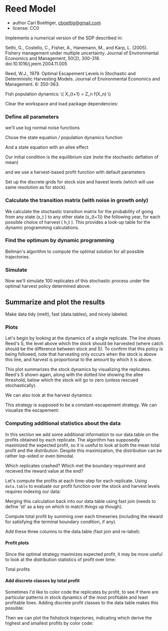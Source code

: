 <!--roptions dev="png", fig.width=7, fig.height=5, fig.path='ex-out-', tidy=FALSE, warning=FALSE, comment=NA-->
<!--begin.rcode echo=FALSE 
render_gfm()
opts_knit$set(upload = TRUE)
knit_hooks$set(plot=.hook_plot_md_wrapper(.wordpress.url))
end.rcode-->

# Reed Model
 * author Carl Boettiger, <cboettig@gmail.com>
 * license: CC0

 Implements a numerical version of the SDP described in:
 
   Sethi, G., Costello, C., Fisher, A., Hanemann, M., and Karp, L. (2005). 
   Fishery management under multiple uncertainty. Journal of Environmental
   Economics and Management, 50(2), 300-318. doi:10.1016/j.jeem.2004.11.005

   Reed, W.J., 1979. Optimal Escapement Levels in Stochastic
   and Deterministic Harvesting Models. Journal of Environmental 
   Economics and Management. 6: 350-363.

 
  Fish population dynamics:
 \\( X_{t+1} = Z_n f(X_n) \\)


Clear the workspace and load package dependencies: 
<!--begin.rcode
rm(list=ls())   
require(pdgControl)
require(reshape2)
require(ggplot2)
require(data.table)
end.rcode-->




### Define all parameters 
<!--begin.rcode
delta <- 0.1      # economic discounting rate
OptTime <- 50     # stopping time
gridsize <- 100   # gridsize (discretized population)
sigma_g <- 0.2    # Noise in population growth
sigma_m <- 0.     # noise in stock assessment measurement
sigma_i <- 0.     # noise in implementation of the quota
reward <- 0       # bonus for satisfying the boundary condition
end.rcode-->

we'll use log normal noise functions
<!--begin.rcode noise_dists
z_g <- function() rlnorm(1,  0, sigma_g) # mean 1
z_m <- function() rlnorm(1,  0, sigma_m) # mean 1
z_i <- function() rlnorm(1,  0, sigma_i) # mean 1
end.rcode-->


Chose the state equation / population dynamics function
<!--begin.rcode BevHolt, eval=FALSE, include=FALSE
f <- BevHolt                # Select the state equation
pars <- c(2, 4)             # parameters for the state equation
K <- (pars[1] - 1)/pars[2]  # Carrying capacity 
xT <- 0                     # boundary conditions
control = "harvest"         # control variable is total harvest, h = e * x
price <- 1
cost <- .12
end.rcode-->

And a state equation with an allee effect
<!--begin.rcode Myer
f <- Myer_harvest
pars <- c(1, 2, 6) 
p <- pars # shorthand 
K <- p[1] * p[3] / 2 + sqrt( (p[1] * p[3]) ^ 2 - 4 * p[3] ) / 2
xT <- p[1] * p[3] / 2 - sqrt( (p[1] * p[3]) ^ 2 - 4 * p[3] ) / 2 # allee threshold
e_star <- (p[1] * sqrt(p[3]) - 2) / 2 ## Bifurcation point 
control <- "harvest"          # control variable can be harvest or effort 
price <- 1
cost <- .01
end.rcode-->



Our initial condition is the equilibrium size (note the stochastic deflation of mean)
<!--begin.rcode
x0 <- K - sigma_g ^ 2 / 2 
end.rcode-->

and we use a harvest-based profit function with default parameters
<!--begin.rcode
profit <- profit_harvest(p=price, c = cost) 
end.rcode-->


Set up the discrete grids for stock size and havest levels (which will use same resolution as for stock). 

<!--begin.rcode
x_grid <- seq(0, 2 * K, length = gridsize)  
h_grid <- x_grid  
end.rcode-->


### Calculate the transition matrix (with noise in growth only)      
We calculate the stochastic transition matrix for the probability of going from any state \(x_t \) to any other state \(x_{t+1}\) the following year, for each possible choice of harvest \( h_t \).  This provides a look-up table for the dynamic programming calculations. 

<!--begin.rcode
SDP_Mat <- determine_SDP_matrix(f, pars, x_grid, h_grid, sigma_g )
end.rcode-->


<!--begin.rcode eval=FALSE, include=FALSE
# calculate the transition matrix by simulation, generic to types of noise
require(snowfall) 
sfInit(parallel=TRUE, cpu=4)
SDP_Mat <- SDP_by_simulation(f, pars, x_grid, h_grid, z_g, z_m, z_i, reps=999)
end.rcode-->

### Find the optimum by dynamic programming 
Bellman's algorithm to compute the optimal solution for all possible trajectories.
<!--begin.rcode 
opt <- find_dp_optim(SDP_Mat, x_grid, h_grid, OptTime, xT, 
                     profit, delta, reward=1)
end.rcode-->

### Simulate 
Now we'll simulate 100 replicates of this stochastic process under the optimal harvest policy determined above.
<!--begin.rcode 
sims <- lapply(1:100, function(i){
  ForwardSimulate(f, pars, x_grid, h_grid, x0, opt$D, z_g, z_m, z_i)
})
end.rcode-->




## Summarize and plot the results                                                   
Make data tidy (melt), fast (data.tables), and nicely labeled.
<!--begin.rcode
dat <- melt(sims, id=names(sims[[1]]))  
dt <- data.table(dat)
setnames(dt, "L1", "reps") # names are nice
end.rcode-->

### Plots 

Let's begin by looking at the dynamics of a single replicate. The line shows Reed's S, the level above which the stock should be harvested (where catch should be the difference between stock and S).  To confirm that this policy is being followed, note that harvesting only occurs when the stock is above this line, and harvest is proportional to the amount by which it is above. 
<!--begin.rcode
ggplot(subset(dt,reps==1)) +
  geom_line(aes(time, fishstock)) +
  geom_abline(intercept=opt$S, slope = 0) +
  geom_line(aes(time, harvest), col="darkgreen") 
end.rcode-->


This plot summarizes the stock dynamics by visualizing the replicates. Reed's S shown again, along with the dotted line showing the allee threshold, below which the stock will go to zero (unless rescued stochastically). 
<!--begin.rcode
p1 <- ggplot(dt) + geom_abline(intercept=opt$S, slope = 0) + 
  geom_abline(intercept=xT, slope = 0, lty=2) 
p1 + geom_line(aes(time, fishstock, group = reps), alpha = 0.2)
end.rcode-->

We can also look at the harvest dynamics:
<!--begin.rcode
p1 + geom_line(aes(time, harvest, group = reps), alpha = 0.1, col="darkgreen")
end.rcode-->

This strategy is supposed to be a constant-escapement strategy. We can visualize the escapement: 
<!--begin.rcode
p1 + geom_line(aes(time, escapement, group = reps), alpha = 0.1, col="darkgrey")
end.rcode-->



### Computing additional statistics about the data
In this section we add some additional information to our data.table on the profits obtained by each replicate.  The algorithm has supposedly maximized the expected profit, so it is useful to look at both the mean total profit and the distribution.  Despite this maximization, the distribution can be rather lop-sided or even bimodal. 

Which replicates crashed?  Which met the boundary requirment and recieved the reward value at the end?
<!--begin.rcode
crashed <- dt[time==OptTime, fishstock == 0, by=reps]
rewarded <- dt[time==OptTime, fishstock > xT, by=reps]
end.rcode-->

Let's compute the profits at each time-step for each replicate. 
Using `data.table` to evaluate our profit function over the stock and harvest levels requires indexing our data:

<!--begin.rcode
dt <- data.table(dt, id=1:dim(dt)[1])
profits <- dt[, profit(fishstock, harvest), by=id]
end.rcode-->

Merging this calculation back into our data table using fast join (needs to define 'id' as a key on which to match things up though). 
<!--begin.rcode
setkey(dt, id)
setkey(profits, id)
dt <- dt[profits]
setnames(dt, "V1", "profits")
setkey(dt, reps)
end.rcode-->

Compute total profit by summing over each timeseries (including the reward for satisfying the terminal boundary condition, if any). 

<!--begin.rcode
total_profit <- dt[,sum(profits), by=reps]
total_profit <- total_profit + rewarded$V1 * reward 
end.rcode-->


Add these three columns to the data.table (fast join and re-label):
<!--begin.rcode
setkey(total_profit, reps)
setkey(crashed, reps)
setkey(rewarded, reps)
dt <- dt[total_profit]
dt <- dt[crashed]
dt <- dt[rewarded]
setnames(dt, c("V1", "V1.1", "V1.2"), c("total.profit", "crashed", "rewarded"))
end.rcode-->



#### Profit plots
Since the optimal strategy maximizes expected profit, it may be more useful to look at the distribution statistics of profit over time:
<!--begin.rcode
stats <- dt[ , mean_sdl(profit), by = time]
p1 + geom_line(dat=stats, aes(x=time, y=y), col="lightgrey") + 
  geom_ribbon(aes(x = time, ymin = ymin, ymax = ymax),
              fill = "darkred", alpha = 0.2, dat=stats)
end.rcode-->


Total profits
<!--begin.rcode
ggplot(dt, aes(total.profit, fill=crashed)) + geom_histogram(alpha=.8)
end.rcode-->


#### Add discrete classes by total profit

Sometimes I'd like to color code the replicates by profit, to see if there are particular patterns in stock dynamics of the most profitable and least profitable lines.  Adding discrete profit classes to the data table makes this possible:
<!--begin.rcode
quantile_me <- function(x, ...){
  q <- quantile(x, ...)
  class <- character(length(x))
  for(i in 1:length(q))
    class[x > q[i] ] <- i
  class
}
q <- data.table(reps=total_profit$reps, quantile=quantile_me(total_profit$V1))
setkey(q, reps)
dt <- dt[q]
end.rcode-->

<!--begin.rcode include=FALSE
save(list=ls(), file="reed.rda")
end.rcode-->


Then we can plot the fishstock trajectories, indicating which derive the highest and smallest profits by color code: 
<!--begin.rcode
ggplot(subset(dt, quantile %in% c(1,4))) + 
  geom_line(aes(time, fishstock, group = reps, color=quantile), alpha = 0.6) 
end.rcode-->
